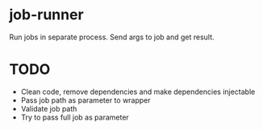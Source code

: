 # job-runner
Run jobs in separate process. Send args to job and get result.

# TODO
- Clean code, remove dependencies and make dependencies injectable
- Pass job path as parameter to wrapper
- Validate job path
- Try to pass full job as parameter